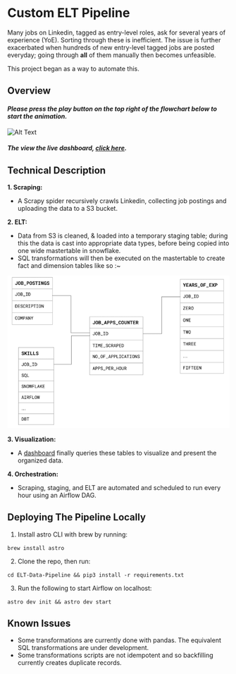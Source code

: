 # Custom ELT Pipeline

Many jobs on Linkedin, tagged as entry-level roles, ask for several years of experience (YoE). Sorting through these is inefficient. The issue is further exacerbated when hundreds of new entry-level tagged jobs are posted everyday; going through **all** of them manually then becomes unfeasible. 

This project began as a way to automate this.  

## Overview

#### *Please press the play button on the top right of the flowchart below to start the animation.*

![Alt Text](https://github.com/MubassirAhmed/ELT-Data-Pipeline/blob/main/include/Assets/ELT%20Pipeline.gif) 


#### *The view the live dashboard, [click here](https://linkedin-job-tracker.onrender.com).* 


## Technical Description

**1. Scraping:**
* A Scrapy spider recursively crawls Linkedin, collecting job postings and uploading the data to a S3 bucket.

**2. ELT:**
* Data from S3 is cleaned, & loaded into a temporary staging table; during this the data is cast into appropriate data types, before being copied into one wide mastertable in snowflake. 
* SQL transformations will then be executed on the mastertable to create fact and dimension tables like so :~

![Alt Text](https://github.com/MubassirAhmed/ELT-Data-Pipeline/blob/main/include/Assets/Fact%20%26%20dimension%20tables.png) 

**3. Visualization:**  
* A [dashboard](https://github.com/MubassirAhmed/Dash) finally queries these tables to visualize and present the organized data.

**4. Orchestration:**
* Scraping, staging, and ELT are automated and scheduled to run every hour using an Airflow DAG.

## Deploying The Pipeline Locally  

1. Install astro CLI with brew by running:
```
brew install astro
```
2. Clone the repo, then run:
```
cd ELT-Data-Pipeline && pip3 install -r requirements.txt
```
3. Run the following to start Airflow on localhost:
```
astro dev init && astro dev start
```

## Known Issues
* Some transformations are currently done with pandas. The equivalent SQL transformations are under development.
* Some transformations scripts are not idempotent and so backfilling currently creates duplicate records.

